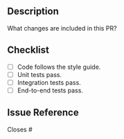 ## Description
What changes are included in this PR?

## Checklist
- [ ] Code follows the style guide.
- [ ] Unit tests pass.
- [ ] Integration tests pass.
- [ ] End-to-end tests pass.

## Issue Reference
Closes #